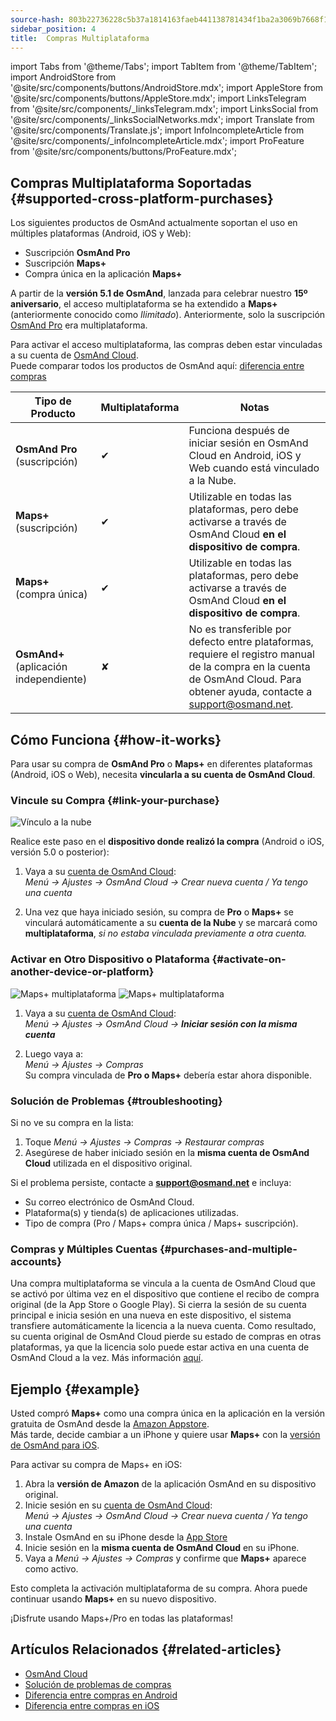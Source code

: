 ```yaml
---
source-hash: 803b22736228c5b37a1814163faeb441138781434f1ba2a3069b7668f1ffe213
sidebar_position: 4
title:  Compras Multiplataforma
---
```

import Tabs from '@theme/Tabs';
import TabItem from '@theme/TabItem';
import AndroidStore from '@site/src/components/buttons/AndroidStore.mdx';
import AppleStore from '@site/src/components/buttons/AppleStore.mdx';
import LinksTelegram from '@site/src/components/_linksTelegram.mdx';
import LinksSocial from '@site/src/components/_linksSocialNetworks.mdx';
import Translate from '@site/src/components/Translate.js';
import InfoIncompleteArticle from '@site/src/components/_infoIncompleteArticle.mdx';
import ProFeature from '@site/src/components/buttons/ProFeature.mdx';



## Compras Multiplataforma Soportadas {#supported-cross-platform-purchases}

Los siguientes productos de OsmAnd actualmente soportan el uso en múltiples plataformas (Android, iOS y Web):

- Suscripción **OsmAnd Pro**  
- Suscripción **Maps+**  
- Compra única en la aplicación **Maps+**

A partir de la **versión 5.1 de OsmAnd**, lanzada para celebrar nuestro **15º aniversario**, el acceso multiplataforma se ha extendido a **Maps+** (anteriormente conocido como *Ilimitado*). Anteriormente, solo la suscripción [OsmAnd Pro](../personal/osmand-cloud.md#cross-platform) era multiplataforma.  

Para activar el acceso multiplataforma, las compras deben estar vinculadas a su cuenta de [OsmAnd Cloud](../personal/osmand-cloud.md#login).  
Puede comparar todos los productos de OsmAnd aquí: [diferencia entre compras](https://osmand.net/docs/user/purchases/android/#difference-between-purchases)

| **Tipo de Producto**               | **Multiplataforma** | **Notas**                                                                 |
|-------------------------------|--------------------|--------------------------------------------------------------------------|
| **OsmAnd Pro** (suscripción) | ✔                  | Funciona después de iniciar sesión en OsmAnd Cloud en Android, iOS y Web cuando está vinculado a la Nube. |
| **Maps+** (suscripción)      | ✔                  | Utilizable en todas las plataformas, pero debe activarse a través de OsmAnd Cloud **en el dispositivo de compra**.     |
| **Maps+** (compra única) | ✔                  | Utilizable en todas las plataformas, pero debe activarse a través de OsmAnd Cloud **en el dispositivo de compra**. |
| **OsmAnd+** (aplicación independiente)  | ✘                  | No es transferible por defecto entre plataformas, requiere el registro manual de la compra en la cuenta de OsmAnd Cloud. Para obtener ayuda, contacte a support@osmand.net. |


## Cómo Funciona {#how-it-works}

Para usar su compra de **OsmAnd Pro** o **Maps+** en diferentes plataformas (Android, iOS o Web), necesita **vincularla a su cuenta de OsmAnd Cloud**.

### Vincule su Compra {#link-your-purchase}

![Vínculo a la nube](@site/static/img/purchases/cloud_activation.png)

Realice este paso en el **dispositivo donde realizó la compra** (Android o iOS, versión 5.0 o posterior):

1. Vaya a su [cuenta de OsmAnd Cloud](../personal/osmand-cloud.md#login):  
   _Menú → Ajustes → OsmAnd Cloud → Crear nueva cuenta / Ya tengo una cuenta_

2. Una vez que haya iniciado sesión, su compra de **Pro** o **Maps+** se vinculará automáticamente a su **cuenta de la Nube** y se marcará como **multiplataforma**, *si no estaba vinculada previamente a otra cuenta.*



### Activar en Otro Dispositivo o Plataforma {#activate-on-another-device-or-platform}

![Maps+ multiplataforma](@site/static/img/purchases/cross_purchase.png)
![Maps+ multiplataforma](@site/static/img/purchases/cross_purchase_1.png)

1. Vaya a su [cuenta de OsmAnd Cloud](../personal/osmand-cloud.md#login):  
   *Menú → Ajustes → OsmAnd Cloud →* ***Iniciar sesión con la misma cuenta***

2. Luego vaya a:  
   *Menú → Ajustes → Compras*  
   Su compra vinculada de **Pro o Maps+** debería estar ahora disponible.


### Solución de Problemas {#troubleshooting}

Si no ve su compra en la lista:

1. Toque *Menú → Ajustes → Compras → Restaurar compras*  
2. Asegúrese de haber iniciado sesión en la **misma cuenta de OsmAnd Cloud** utilizada en el dispositivo original.

Si el problema persiste, contacte a **support@osmand.net** e incluya:

- Su correo electrónico de OsmAnd Cloud.
- Plataforma(s) y tienda(s) de aplicaciones utilizadas.
- Tipo de compra (Pro / Maps+ compra única / Maps+ suscripción).


### Compras y Múltiples Cuentas {#purchases-and-multiple-accounts}

Una compra multiplataforma se vincula a la cuenta de OsmAnd Cloud que se activó por última vez en el dispositivo que contiene el recibo de compra original (de la App Store o Google Play). Si cierra la sesión de su cuenta principal e inicia sesión en una nueva en este dispositivo, el sistema transfiere automáticamente la licencia a la nueva cuenta. Como resultado, su cuenta original de OsmAnd Cloud pierde su estado de compras en otras plataformas, ya que la licencia solo puede estar activa en una cuenta de OsmAnd Cloud a la vez. Más información [aquí](../troubleshooting/purchases_payments.md#purchase-association-with-multiple-osmand-cloud-accounts).


## Ejemplo {#example}

Usted compró **Maps+** como una compra única en la aplicación en la versión gratuita de OsmAnd desde la [Amazon Appstore](https://www.amazon.com/OsmAnd-Maps-Navigation/dp/B00D0SA8I8).  
Más tarde, decide cambiar a un iPhone y quiere usar **Maps+** con la [versión de OsmAnd para iOS](https://apps.apple.com/app/osmand-maps-travel-navigate/id934850257).

Para activar su compra de Maps+ en iOS:

1. Abra la **versión de Amazon** de la aplicación OsmAnd en su dispositivo original.
2. Inicie sesión en su [cuenta de OsmAnd Cloud](../personal/osmand-cloud.md#login):  
   *Menú → Ajustes → OsmAnd Cloud → Crear nueva cuenta / Ya tengo una cuenta*
3. Instale OsmAnd en su iPhone desde la [App Store](https://apps.apple.com/app/osmand-maps-travel-navigate/id934850257)
4. Inicie sesión en la **misma cuenta de OsmAnd Cloud** en su iPhone.
5. Vaya a *Menú → Ajustes → Compras* y confirme que **Maps+** aparece como activo.

Esto completa la activación multiplataforma de su compra. Ahora puede continuar usando **Maps+** en su nuevo dispositivo.

¡Disfrute usando Maps+/Pro en todas las plataformas!


## Artículos Relacionados {#related-articles}

- [OsmAnd Cloud](../personal/osmand-cloud.md)  
- [Solución de problemas de compras](../troubleshooting/purchases_payments.md)  
- [Diferencia entre compras en Android](./android.md#difference-between-purchases-android)
- [Diferencia entre compras en iOS](./ios.md#difference-between-purchases-ios)